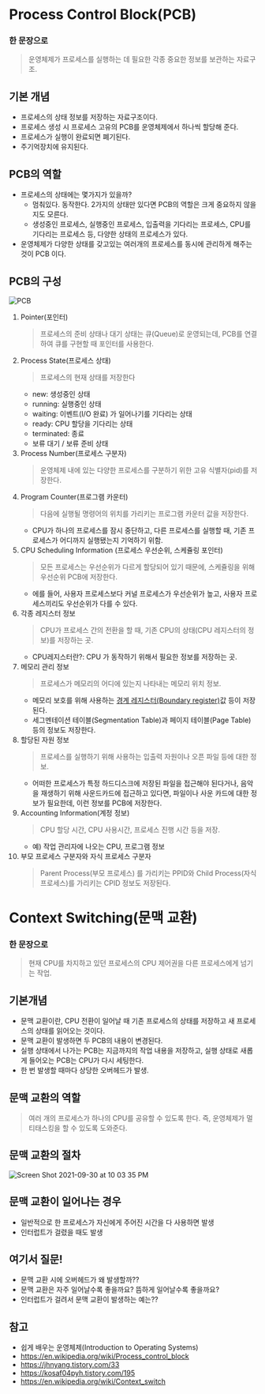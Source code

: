 # Process Control Block(PCB)

### 한 문장으로
  > 운영체제가 프로세스를 실행하는 데 필요한 각종 중요한 정보를 보관하는 자료구조.
  
## 기본 개념
  * 프로세스의 상태 정보를 저장하는 자료구조이다.
  * 프로세스 생성 시 프로세스 고유의 PCB를 운영체제에서 하나씩 할당해 준다.
  * 프로세스가 실행이 완료되면 폐기된다.
  * 주기억장치에 유지된다.

## PCB의 역할
  * 프로세스의 상태에는 몇가지가 있을까?
    - 멈춰있다. 동작한다. 2가지의 상태만 있다면 PCB의 역할은 크게 중요하지 않을지도 모른다.
    - 생성중인 프로세스, 실행중인 프로세스, 입출력을 기다리는 프로세스, CPU를 기다리는 프로세스 등, 다양한 상태의 프로세스가 있다.
  * 운영체제가 다양한 상태를 갖고있는 여러개의 프로세스를 동시에 관리하게 해주는 것이 PCB 이다.

## PCB의 구성
![PCB](https://user-images.githubusercontent.com/33091784/135414596-8376f78f-12b1-4e02-9bca-ab07e6d607b2.png)
1. Pointer(포인터)
    > 프로세스의 준비 상태나 대기 상태는 큐(Queue)로 운영되는데, PCB를 연결하여 큐를 구현할 때 포인터를 사용한다.
2. Process State(프로세스 상태)
    > 프로세스의 현재 상태를 저장한다
    - new: 생성중인 상태
    - running: 실행중인 상태
    - waiting: 이벤트(I/O 완료) 가 일어나기를 기다리는 상태
    - ready: CPU 할당을 기다리는 상태
    - terminated: 종료
    - 보류 대기 / 보류 준비 상태
3. Process Number(프로세스 구분자)
    > 운영체제 내에 있는 다양한 프로세스를 구분하기 위한 고유 식별자(pid)를 저장한다.
4. Program Counter(프로그램 카운터)
    > 다음에 실행될 명령어의 위치를 가리키는 프로그램 카운터 값을 저장한다.
    - CPU가 하나의 프로세스를 잠시 중단하고, 다른 프로세스를 실행할 때, 기존 프로세스가 어디까지 실행됐는지 기억하기 위함.
5. CPU Scheduling Information (프로세스 우선순위, 스케쥴링 포인터)
    > 모든 프로세스는 우선순위가 다르게 할당되어 있기 때문에, 스케쥴링을 위해 우선순위  PCB에 저장한다.
    - 에를 들어, 사용자 프로세스보다 커널 프로세스가 우선순위가 높고, 사용자 프로세스끼리도 우선순위가 다를 수 있다.
6. 각종 레지스터 정보
    > CPU가 프로세스 간의 전환을 할 때, 기존 CPU의 상태(CPU 레지스터의 정보)를 저장하는 곳.
    * CPU레지스터란?: CPU 가 동작하기 위해서 필요한 정보를 저장하는 곳.
7. 메모리 관리 정보
    > 프로세스가 메모리의 어디에 있는지 나타내는 메모리 위치 정보.
    - 메모리 보호를 위해 사용하는 [경계 레지스터(Boundary register)](https://wordrow.kr/%EC%9D%98%EB%AF%B8/%EA%B2%BD%EA%B3%84%20%EB%A0%88%EC%A7%80%EC%8A%A4%ED%84%B0/)값 등이 저장된다.
    - 세그멘테이션 테이블(Segmentation Table)과 페이지 테이블(Page Table) 등의 정보도 저장한다.
8. 할당된 자원 정보
    > 프로세스를 실행하기 위해 사용하는 입출력 자원이나 오픈 파일 등에 대한 정보.
    - 어떠한 프로세스가 특정 하드디스크에 저장된 파일을 접근해야 된다거나, 음악을 재생하기 위해 사운드카드에 접근하고 있다면, 파일이나 사운 카드에 대한 정보가 필요한데, 이런 정보를 PCB에 저장한다.
9. Accounting Information(계정 정보)
    > CPU 할당 시간, CPU 사용시간, 프로세스 진행 시간 등을 저장.
    - 예) 작업 관리자에 나오는 CPU, 프로그램 정보
10. 부모 프로세스 구분자와 자식 프로세스 구분자
    > Parent Process(부모 프로세스) 를 가리키는 PPID와 Child Process(자식 프로세스)를 가리키는 CPID 정보도 저장된다.
# Context Switching(문맥 교환)
### 한 문장으로
  > 현재 CPU를 차지하고 있던 프로세스의 CPU 제어권을 다른 프로세스에게 넘기는 작업.
  
## 기본개념
  - 문맥 교환이란, CPU 전환이 일어날 때 기존 프로세스의 상태를 저장하고 새 프로세스의 상태를 읽어오는 것이다.
  - 문맥 교환이 발생하면 두 PCB의 내용이 변경된다.
  - 실행 상태에서 나가는 PCB는 지금까지의 작업 내용을 저장하고, 실행 상태로 새롭게 들어오는 PCB는 CPU가 다시 세팅한다.
  - 한 번 발생할 때마다 상당한 오버헤드가 발생.

## 문맥 교환의 역할
  > 여러 개의 프로세스가 하나의 CPU를 공유할 수 있도록 한다. 즉, 운영체제가 멀티태스킹을 할 수 있도록 도와준다.
## 문맥 교환의 절차
![Screen Shot 2021-09-30 at 10 03 35 PM](https://user-images.githubusercontent.com/33091784/135460329-052c00ad-fe59-4e52-ac14-fab9b5379461.png)

## 문맥 교환이 일어나는 경우
  - 일반적으로 한 프로세스가 자신에게 주어진 시간을 다 사용하면 발생
  - 인터럽트가 걸렸을 때도 발생

## 여기서 질문!
  - 문맥 교환 시에 오버헤드가 왜 발생할까??
  - 문맥 교환은 자주 일어날수록 좋을까요? 뜸하게 일어날수록 좋을까요?
  - 인터럽트가 걸려서 문맥 교환이 발생하는 예는??

## 참고
- 쉽게 배우는 운영체제(Introduction to Operating Systems)
- https://en.wikipedia.org/wiki/Process_control_block
- https://jhnyang.tistory.com/33
- https://kosaf04pyh.tistory.com/195
- https://en.wikipedia.org/wiki/Context_switch